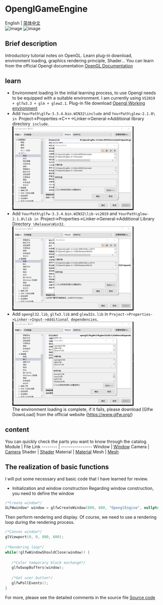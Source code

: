 # OpenglGameEngine
English | [简体中文](./README-CN.md)  
![image](https://img.shields.io/badge/Base-Opengl-blue.svg) ![image](https://img.shields.io/badge/Language-c++-orange.svg)
## Brief description
  Introductory tutorial notes on OpenGL. Learn plug-in download, environment loading, graphics rendering principle, Shader...
  You can learn from the official Opengl documentation [OpenGL Documentation](https://learnopengl.com/Getting-started/Hello-Window)

## learn
- Environment loading
 In the initial learning process, to use Opengl needs to be equipped with a suitable environment. I am currently using `VS2019 + glfw3.3 + glm + glew2.1`.
 Plug-in file download [Opengl Working environment](./opengl.zip)
 - Add `YourPath\glfw-3.3.4.bin.WIN32\include` and `YourPath\glew-2.1.0\ in `Project->Properties->C++->Linker->General->Additional library directory` include`.
   <img src = "https://raw.githubusercontent.com/Sugar0612/OpenglGameEngine/main/image/opengl1.png" width="400" alt="C++">
 - Add `YourPath\glfw-3.3.4.bin.WIN32\lib-vc2019` and `YourPath\glew-2.1.0\lib in `Project->Properties->Linker->General->Additional Library Directory` \Release\Win32`.
   <img src = "https://raw.githubusercontent.com/Sugar0612/OpenglGameEngine/main/image/opengl2.png" width="400" alt="Linker">
 - Add `opengl32.lib`, `glfw3.lib` and `glew32s.lib` in `Project->Properties->Linker->Input->Additional dependencies`.
   <img src = "https://raw.githubusercontent.com/Sugar0612/OpenglGameEngine/main/image/opengl3.png" width="400" alt="Linker In">  
 The environment loading is complete, if it fails, please download [Glfw DownLoad] from the official website (https://www.glfw.org/)

## content
 You can quickly check the parts you want to know through the catalog.  
 Module    |  File Link
 --------  |  ----------------
 Window    |  [Window](./Source/main.cpp)
 Camera    |  [Camera](./Source/Camera.h)
 Shader    |  [Shader](./Source/Shader.h)
 Material  |  [Material](./Source/Material.h)
 Mesh      |  [Mesh](./Source/Mesh.h)

## The realization of basic functions
 I will put some necessary and basic code that I have learned for review.
 - Initialization and window construction
 Regarding window construction, you need to define the window
 ```cpp
 /*Create window*/
 GLFWwindow* window = glfwCreateWindow(800, 600, "OpenglEngine", nullptr, nullptr);
 ```
 Then perform rendering and display. Of course, we need to use a rendering loop during the rendering process.

 ```cpp
 /*Canves window*/
 glViewport(0, 0, 800, 600);
 
 /*Rendering loop*/
 while(!glfwWindowShouldClose(window)) {

	/*Color temporary block exchange*/
	glfwSwapBuffers(window);

	/*Get user button*/
	glfwPollEvents();
 }
 ```
 For more, please see the detailed comments in the source file [Source code](./Source/main.cpp)
